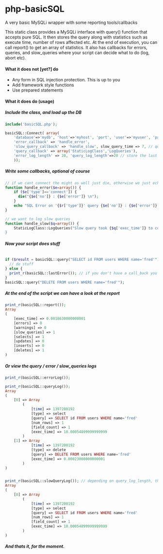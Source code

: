 php-basicSQL
============

A very basic MySQLi wrapper with some reporting tools/callbacks

This static class provides a MySQLi interface with query() function that accepts pure SQL. It then stores the query along with statistics such as execute time, number of rows affected etc. At the end of execution, you can call report() to get an array of statistics. It also has callbacks for errors, queries, and slow_queries where your script can decide what to do (log, abort etc).

#### What it does not [yet?] do


* Any form in SQL injection protection. This is up to you
* Add framework style functions
* Use prepared statements

#### What it does do (usage)

##### Include the class, and load up the DB
```php
include('basicSQL.php');

basicSQL::Connect( array(
    'database'=>'mydb', 'host'=>'myhost', 'port', 'user'=>'myuser', 'password'=>'mypass', // these can be in php.ini
    'error_callback' => 'handle_error',
    'slow_query_callback' => 'handle_slow', slow_query_time => 7, // queries longer than 7 seconds callback here
    'query_callback' => array('StaticLogClass','LogQueries'),
    'error_log_length' => 20, 'query_log_length'=>20 // store the last X queries/errors (default 100)
    ));
```

##### Write some callbacks, optional of course

```php
// if we cant connect the might as well just die, otherwise we just echo the error to screen
function handle_error($e=array()) {
    if ($e['type']=='connect']) { 
      die("{$e['no']} : {$e['error']} \n");
    }
    echo "SQL Error on '{$r['type']}' query {$e['no']} : {$e['error']} \nThe query was {$e['query']}\n");
}

// we want to log slow queries
function handle_slow($q=array()) {
    StaticLogClass::LogQueries("Slow query took {$q['exec_time']} to complete: {$q['query']});
}

```

##### Now your script does stuff

```php

if ($result = basicSQL::query("SELECT id FROM users WHERE name='fred'")) {
  // do stuff
} else {
  print_r(basicSQL::lastError()); // if you don't have a call_back you get get last error like so
}
basicSQL::query("DELETE FROM users WHERE name='fred'");

```

##### At the end of the script we can have a look at the report

```php
print_r(basicSQL::report());
Array
(
    [exec_time] => 0.0018630000000001
    [errors] => 0
    [warnings] => 0
    [slow_queries] => 1
    [selects] => 1
    [updates] => 0
    [inserts] => 0
    [deletes] => 1
)
```
##### Or view the query / error / slow_queries logs
```php
print_r(basicSQL::errorLog());

print_r(basicSQL::queryLog());
Array
(
    [0] => Array
        (
            [time] => 1397200192
            [type] => select
            [query] => SELECT id FROM users WHERE name='fred'
            [num_rows] => 1
            [field_count] => 1
            [exec_time] => 10.00054899999999999
        )
    [1] => Array
            [time] => 1397200192
            [type] => delete
            [query] => DELETE FROM users WHERE name='fred'
            [exec_time] => 0.00023000000000001
        )
)


print_r(basicSQL::slowQueryLog()); // depending on query_log_length, the may no longer be stored
Array
(
    [0] => Array
        (
            [time] => 1397200192
            [type] => select
            [query] => SELECT id FROM users WHERE name='fred'
            [num_rows] => 1
            [field_count] => 1
            [exec_time] => 10.00054899999999999
        )
)
```

##### And thats it, for the moment.
